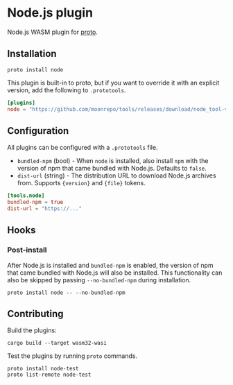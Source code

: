 # Node.js plugin

Node.js WASM plugin for [proto](https://github.com/moonrepo/proto).

## Installation

```shell
proto install node
```

This plugin is built-in to proto, but if you want to override it with an explicit version, add the following to `.prototools`.

```toml
[plugins]
node = "https://github.com/moonrepo/tools/releases/download/node_tool-vX.Y.Z/node_tool.wasm"
```

## Configuration

All plugins can be configured with a `.prototools` file.

- `bundled-npm` (bool) - When `node` is installed, also install `npm` with the version of npm that came bundled with Node.js. Defaults to `false`.
- `dist-url` (string) - The distribution URL to download Node.js archives from. Supports `{version}` and `{file}` tokens.

```toml
[tools.node]
bundled-npm = true
dist-url = "https://..."
```

## Hooks

### Post-install

After Node.js is installed and `bundled-npm` is enabled, the version of npm that came bundled with Node.js will also be installed. This functionality can also be skipped by passing `--no-bundled-npm` during installation.

```shell
proto install node -- --no-bundled-npm
```

## Contributing

Build the plugins:

```shell
cargo build --target wasm32-wasi
```

Test the plugins by running `proto` commands.

```shell
proto install node-test
proto list-remote node-test
```
